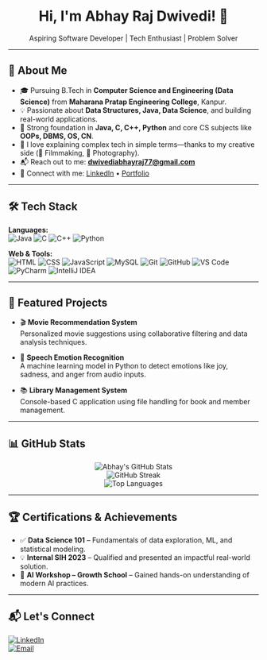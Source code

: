<h1 align="center">Hi, I'm Abhay Raj Dwivedi! 👋</h1>

<p align="center">
Aspiring Software Developer | Tech Enthusiast | Problem Solver
</p>

---

## 🚀 About Me

- 🎓 Pursuing B.Tech in **Computer Science and Engineering (Data Science)** from **Maharana Pratap Engineering College**, Kanpur.
- 💡 Passionate about **Data Structures, Java, Data Science**, and building real-world applications.
- 🧠 Strong foundation in **Java, C, C++, Python** and core CS subjects like **OOPs, DBMS, OS, CN**.
- 🎯 I love explaining complex tech in simple terms—thanks to my creative side (🎥 Filmmaking, 📸 Photography).
- 📬 Reach out to me: **[dwivediabhayraj77@gmail.com](mailto:dwivediabhayraj77@gmail.com)**
- 🔗 Connect with me: [LinkedIn](https://www.linkedin.com/in/abhay-raj-dwivedi/) • [Portfolio](https://abhaycodess.github.io/Portfolio/)

---

## 🛠️ Tech Stack

**Languages:**  
![Java](https://img.shields.io/badge/Java-007396?style=flat&logo=java&logoColor=white)
![C](https://img.shields.io/badge/C-00599C?style=flat&logo=c&logoColor=white)
![C++](https://img.shields.io/badge/C++-00599C?style=flat&logo=c%2B%2B&logoColor=white)
![Python](https://img.shields.io/badge/Python-3776AB?style=flat&logo=python&logoColor=white)

**Web & Tools:**  
![HTML](https://img.shields.io/badge/HTML5-E34F26?style=flat&logo=html5&logoColor=white)
![CSS](https://img.shields.io/badge/CSS3-1572B6?style=flat&logo=css3&logoColor=white)
![JavaScript](https://img.shields.io/badge/JavaScript-F7DF1E?style=flat&logo=javascript&logoColor=black)
![MySQL](https://img.shields.io/badge/MySQL-00000F?style=flat&logo=mysql&logoColor=white)
![Git](https://img.shields.io/badge/Git-F05032?style=flat&logo=git&logoColor=white)
![GitHub](https://img.shields.io/badge/GitHub-181717?style=flat&logo=github&logoColor=white)
![VS Code](https://img.shields.io/badge/VS%20Code-007ACC?style=flat&logo=visual-studio-code&logoColor=white)
![PyCharm](https://img.shields.io/badge/PyCharm-000000?style=flat&logo=pycharm&logoColor=white)
![IntelliJ IDEA](https://img.shields.io/badge/IntelliJIDEA-000000?style=flat&logo=intellijidea&logoColor=white)

---

## 📂 Featured Projects

- 🎬 **Movie Recommendation System**  
  Personalized movie suggestions using collaborative filtering and data analysis techniques.

- 🎤 **Speech Emotion Recognition**  
  A machine learning model in Python to detect emotions like joy, sadness, and anger from audio inputs.

- 📚 **Library Management System**  
  Console-based C application using file handling for book and member management.

---

## 📊 GitHub Stats

<p align="center">
  <img src="https://github-readme-stats.vercel.app/api?username=abhaycodess&show_icons=true&theme=dracula&count_private=true" alt="Abhay's GitHub Stats" />
  <br />
  <img src="https://github-readme-streak-stats.herokuapp.com?user=abhaycodess&theme=dracula" alt="GitHub Streak" />
  <br />
  <img src="https://github-readme-stats.vercel.app/api/top-langs/?username=abhaycodess&layout=compact&theme=dracula" alt="Top Languages" />
</p>

---

## 🏆 Certifications & Achievements

- ✅ **Data Science 101** – Fundamentals of data exploration, ML, and statistical modeling.
- 💡 **Internal SIH 2023** – Qualified and presented an impactful real-world solution.
- 🤖 **AI Workshop – Growth School** – Gained hands-on understanding of modern AI practices.

---

## 📬 Let's Connect

[![LinkedIn](https://img.shields.io/badge/LinkedIn-blue?style=flat&logo=linkedin)](https://www.linkedin.com/in/abhay-raj-dwivedi/)  
[![Email](https://img.shields.io/badge/Email-red?style=flat&logo=gmail&logoColor=white)](mailto:dwivediabhayraj77@gmail.com)
